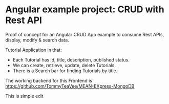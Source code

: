 # Angular example project: CRUD with Rest API

Proof of concept for an Angular CRUD App example to consume Rest APIs, display, modify & search data.

Tutorial Application in that:
- Each Tutorial has id, title, description, published status.
- We can create, retrieve, update, delete Tutorials.
- There is a Search bar for finding Tutorials by title.

The working backend for this Frontend is 
https://github.com/TommyTeaVee/MEAN-EXpress-MongoDB


This is simple edit
